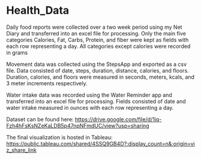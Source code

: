 # Health_Data


Daily food reports were collected over a two week period using my Net Diary and transferred into an excel file for processing. Only the main five categories Calories, Fat, Carbs, Protein, and fiber were kept as fields with each row representing a day. All categories except calories were recorded in grams

Movement data was collected using the StepsApp and exported as a csv file. Data consisted of  date, steps, duration, distance, calories, and floors. Duration, calories, and floors were measured in seconds, meters, kcals, and 3 meter increments respectively.

Water intake data was recorded using the Water Reminder app and transferred into an excel file for processing. Fields consisted of date and water intake measured in ounces with each row representing a day.

Dataset can be found here: https://drive.google.com/file/d/1iq-Fzh4hFsKsNZeKaLDB5p47npNFmdUC/view?usp=sharing

The final visualization is hosted in Tableau: https://public.tableau.com/shared/4SSQ9GB4D?:display_count=n&:origin=viz_share_link
